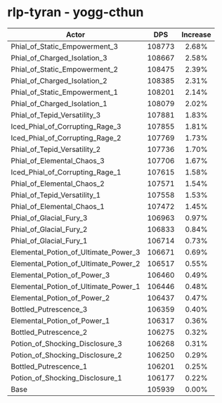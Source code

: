 # rlp-tyran - yogg-cthun
| Actor | DPS | Increase |
|---|:---:|:---:|
|Phial_of_Static_Empowerment_3|108773|2.68%|
|Phial_of_Charged_Isolation_3|108667|2.58%|
|Phial_of_Static_Empowerment_2|108475|2.39%|
|Phial_of_Charged_Isolation_2|108385|2.31%|
|Phial_of_Static_Empowerment_1|108201|2.14%|
|Phial_of_Charged_Isolation_1|108079|2.02%|
|Phial_of_Tepid_Versatility_3|107881|1.83%|
|Iced_Phial_of_Corrupting_Rage_3|107855|1.81%|
|Iced_Phial_of_Corrupting_Rage_2|107769|1.73%|
|Phial_of_Tepid_Versatility_2|107736|1.70%|
|Phial_of_Elemental_Chaos_3|107706|1.67%|
|Iced_Phial_of_Corrupting_Rage_1|107615|1.58%|
|Phial_of_Elemental_Chaos_2|107571|1.54%|
|Phial_of_Tepid_Versatility_1|107558|1.53%|
|Phial_of_Elemental_Chaos_1|107472|1.45%|
|Phial_of_Glacial_Fury_3|106963|0.97%|
|Phial_of_Glacial_Fury_2|106833|0.84%|
|Phial_of_Glacial_Fury_1|106714|0.73%|
|Elemental_Potion_of_Ultimate_Power_3|106671|0.69%|
|Elemental_Potion_of_Ultimate_Power_2|106517|0.55%|
|Elemental_Potion_of_Power_3|106460|0.49%|
|Elemental_Potion_of_Ultimate_Power_1|106446|0.48%|
|Elemental_Potion_of_Power_2|106437|0.47%|
|Bottled_Putrescence_3|106359|0.40%|
|Elemental_Potion_of_Power_1|106317|0.36%|
|Bottled_Putrescence_2|106275|0.32%|
|Potion_of_Shocking_Disclosure_3|106268|0.31%|
|Potion_of_Shocking_Disclosure_2|106250|0.29%|
|Bottled_Putrescence_1|106201|0.25%|
|Potion_of_Shocking_Disclosure_1|106177|0.22%|
|Base|105939|0.00%|
